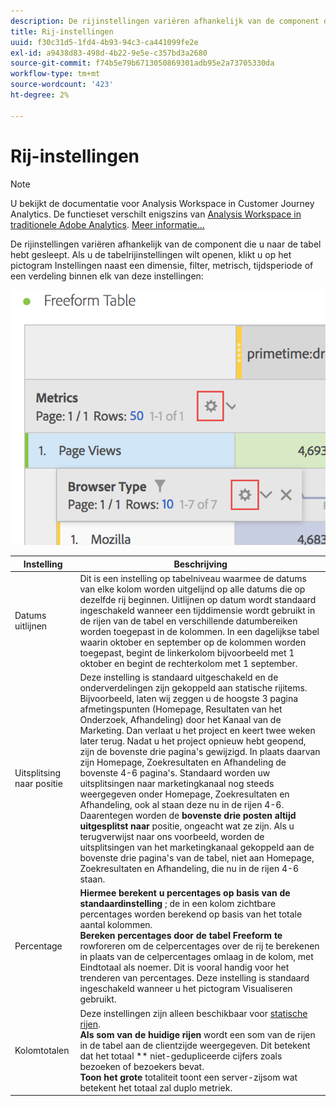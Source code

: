 ```yaml
---
description: De rijinstellingen variëren afhankelijk van de component die u naar de tabel hebt gesleept.
title: Rij-instellingen
uuid: f30c31d5-1fd4-4b93-94c3-ca441099fe2e
exl-id: a9438d83-498d-4b22-9e5e-c357bd3a2680
source-git-commit: f74b5e79b6713050869301adb95e2a73705330da
workflow-type: tm+mt
source-wordcount: '423'
ht-degree: 2%

---
```


# Rij-instellingen

>[!NOTE]
>
>U bekijkt de documentatie voor Analysis Workspace in Customer Journey Analytics. De functieset verschilt enigszins van [Analysis Workspace in traditionele Adobe Analytics](https://experienceleague.adobe.com/docs/analytics/analyze/analysis-workspace/home.html). [Meer informatie...](/help/getting-started/cja-aa.md)

De rijinstellingen variëren afhankelijk van de component die u naar de tabel hebt gesleept. Als u de tabelrijinstellingen wilt openen, klikt u op het pictogram Instellingen naast een dimensie, filter, metrisch, tijdsperiode of een verdeling binnen elk van deze instellingen:

![](assets/row-settings.png)

| Instelling | Beschrijving |
|--- |--- |
| Datums uitlijnen | Dit is een instelling op tabelniveau waarmee de datums van elke kolom worden uitgelijnd op alle datums die op dezelfde rij beginnen. Uitlijnen op datum wordt standaard ingeschakeld wanneer een tijddimensie wordt gebruikt in de rijen van de tabel en verschillende datumbereiken worden toegepast in de kolommen. In een dagelijkse tabel waarin oktober en september op de kolommen worden toegepast, begint de linkerkolom bijvoorbeeld met 1 oktober en begint de rechterkolom met 1 september. |
| Uitsplitsing naar positie | Deze instelling is standaard uitgeschakeld en de onderverdelingen zijn gekoppeld aan statische rijitems. Bijvoorbeeld, laten wij zeggen u de hoogste 3 pagina afmetingspunten (Homepage, Resultaten van het Onderzoek, Afhandeling) door het Kanaal van de Marketing. Dan verlaat u het project en keert twee weken later terug. Nadat u het project opnieuw hebt geopend, zijn de bovenste drie pagina&#39;s gewijzigd. In plaats daarvan zijn Homepage, Zoekresultaten en Afhandeling de bovenste 4-6 pagina&#39;s. Standaard worden uw uitsplitsingen naar marketingkanaal nog steeds weergegeven onder Homepage, Zoekresultaten en Afhandeling, ook al staan deze nu in de rijen 4-6. <br> Daarentegen worden de  **bovenste drie posten altijd uitgesplitst naar** positie, ongeacht wat ze zijn. Als u terugverwijst naar ons voorbeeld, worden de uitsplitsingen van het marketingkanaal gekoppeld aan de bovenste drie pagina&#39;s van de tabel, niet aan Homepage, Zoekresultaten en Afhandeling, die nu in de rijen 4-6 staan. |
| Percentage | **Hiermee berekent u percentages op basis van de standaardinstelling** ; de in een kolom zichtbare percentages worden berekend op basis van het totale aantal kolommen. <br>**Bereken percentages door de tabel Freeform te** rowforeren om de celpercentages over de rij te berekenen in plaats van de celpercentages omlaag in de kolom, met Eindtotaal als noemer. Dit is vooral handig voor het trenderen van percentages. Deze instelling is standaard ingeschakeld wanneer u het pictogram Visualiseren gebruikt. |
| Kolomtotalen | Deze instellingen zijn alleen beschikbaar voor [statische rijen](/help/analysis-workspace/visualizations/freeform-table/column-row-settings/manual-vs-dynamic-rows.md). <br> **Als som van de huidige rijen** wordt een som van de rijen in de tabel aan de clientzijde weergegeven. Dit betekent dat het totaal  ** niet-gedupliceerde cijfers zoals bezoeken of bezoekers bevat.  <br> **Toon het grote** totaliteit toont een server-zijsom wat betekent het totaal zal duplo metriek. |
